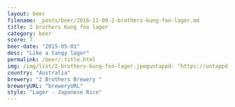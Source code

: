 ```yaml
---
layout: beer
filename: _posts/beer/2016-11-09-2-brothers-kung-foo-lager.md
title: 2 brothers Kung foo lager
category: beer
score: 7
beer-date: "2015-05-01"
desc: "Like a tangy lager"
permalink: /beer/:title.html
img: /img/list/2-brothers-kung-foo-lager.jpeguntappd: "https://untappd.com/b/2-brothers-brewery--kung-foo/155613"
country: "Australia"
brewery: "2 Brothers Brewery "
breweryURL: "breweryURL"
style: "Lager - Japanese Rice"
---
```

